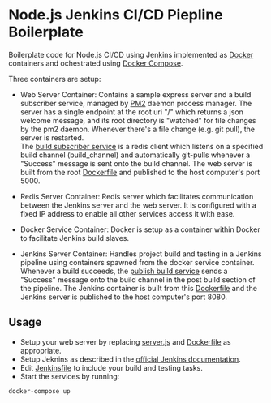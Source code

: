 # Node.js Jenkins CI/CD Piepline Boilerplate

Boilerplate code for Node.js CI/CD using Jenkins implemented as [Docker](https://www.docker.com/) containers 
and ochestrated using [Docker Compose](https://docs.docker.com/compose/).  

Three containers are setup:

- Web Server Container: Contains a sample express server and a build subscriber service, managed by [PM2](https://pm2.keymetrics.io/) daemon process manager. 
        The server has a single endpoint at the root uri "/" which returns a json welcome message, and its root directory is 
        "watched" for file changes by the pm2 daemon. Whenever there's a file change (e.g. git pull), the server is restarted.  
        The [build subscriber service](./build_subscriber.js) is a redis client which listens on a specified build channel (build_channel) 
        and automatically git-pulls whenever a "Success" message is sent onto the build channel. The web server is built from the root [Dockerfile](./Dockerfile) 
        and published to the host computer's port 5000. 

- Redis Server Container: Redis server which facilitates communication between the Jenkins server and the web server. 
        It is configured with a fixed IP address to enable all other services access it with ease.

- Docker Service Container: Docker is setup as a container within Docker to facilitate Jenkins build slaves. 

- Jenkins Server Container: Handles project build and testing in a Jenkins pipeline using containers spawned from the docker service container. 
        Whenever a build succeeds, the [publish build service](./jenkins/scripts/publish_build.js) sends a "Success" message onto the build channel 
        in the post build section of the pipeline. The Jenkins container is built from this [Dockerfile](./jenkins/Dockerfile) and the Jenkins server 
        is published to the host computer's port 8080.


## Usage
- Setup your web server by replacing [server.js](./server.js) and [Dockerfile](./Dockerfile) as appropriate.
- Setup Jeknins as described in the [official Jenkins documentation](https://www.jenkins.io/doc/book/using/).
- Edit [Jenkinsfile](./jenkins/Jenkinsfile) to include your build and testing tasks.
- Start the services by running:
```
docker-compose up
```